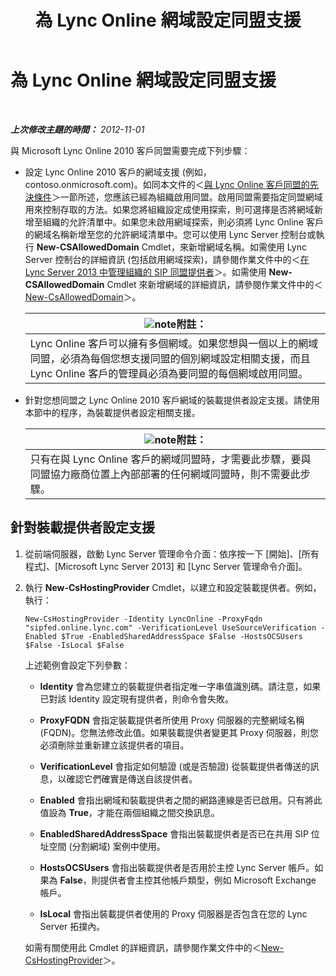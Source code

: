 ﻿---
title: 為 Lync Online 網域設定同盟支援
TOCTitle: 為 Lync Online 網域設定同盟支援
ms:assetid: 19d5d5be-cd7f-47b8-b6c5-651a3191def7
ms:mtpsurl: https://technet.microsoft.com/zh-tw/library/Hh202166(v=OCS.15)
ms:contentKeyID: 49290239
ms.date: 08/10/2015
mtps_version: v=OCS.15
ms.translationtype: HT
---

# 為 Lync Online 網域設定同盟支援

 

_**上次修改主題的時間：** 2012-11-01_

與 Microsoft Lync Online 2010 客戶同盟需要完成下列步驟：

  - 設定 Lync Online 2010 客戶的網域支援 (例如，contoso.onmicrosoft.com)。如同本文件的＜[與 Lync Online 客戶同盟的先決條件](lync-server-2013-prerequisites-for-federating-with-a-lync-online-customer.md)＞一節所述，您應該已經為組織啟用同盟。啟用同盟需要指定同盟網域用來控制存取的方法。如果您將組織設定成使用探索，則可選擇是否將網域新增至組織的允許清單中。如果您未啟用網域探索，則必須將 Lync Online 客戶的網域名稱新增至您的允許網域清單中。您可以使用 Lync Server 控制台或執行 **New-CSAllowedDomain** Cmdlet，來新增網域名稱。如需使用 Lync Server 控制台的詳細資訊 (包括啟用網域探索)，請參閱作業文件中的＜[在 Lync Server 2013 中管理組織的 SIP 同盟提供者](lync-server-2013-manage-sip-federated-providers-for-your-organization.md)＞。如需使用 **New-CSAllowedDomain** Cmdlet 來新增網域的詳細資訊，請參閱作業文件中的＜[New-CsAllowedDomain](https://docs.microsoft.com/en-us/powershell/module/skype/New-CsAllowedDomain)＞。
    
    <table>
    <thead>
    <tr class="header">
    <th><img src="images/Gg398811.note(OCS.15).gif" title="note" alt="note" />附註：</th>
    </tr>
    </thead>
    <tbody>
    <tr class="odd">
    <td>Lync Online 客戶可以擁有多個網域。如果您想與一個以上的網域同盟，必須為每個您想支援同盟的個別網域設定相關支援，而且 Lync Online 客戶的管理員必須為要同盟的每個網域啟用同盟。</td>
    </tr>
    </tbody>
    </table>


  - 針對您想同盟之 Lync Online 2010 客戶網域的裝載提供者設定支援。請使用本節中的程序，為裝載提供者設定相關支援。
    
    <table>
    <thead>
    <tr class="header">
    <th><img src="images/Gg398811.note(OCS.15).gif" title="note" alt="note" />附註：</th>
    </tr>
    </thead>
    <tbody>
    <tr class="odd">
    <td>只有在與 Lync Online 客戶的網域同盟時，才需要此步驟，要與同盟協力廠商位置上內部部署的任何網域同盟時，則不需要此步驟。</td>
    </tr>
    </tbody>
    </table>


## 針對裝載提供者設定支援

1.  從前端伺服器，啟動 Lync Server 管理命令介面：依序按一下 \[開始\]、\[所有程式\]、\[Microsoft Lync Server 2013\] 和 \[Lync Server 管理命令介面\]。

2.  執行 **New-CsHostingProvider** Cmdlet，以建立和設定裝載提供者。例如，執行：
    
        New-CsHostingProvider -Identity LyncOnline -ProxyFqdn "sipfed.online.lync.com" -VerificationLevel UseSourceVerification -Enabled $True -EnabledSharedAddressSpace $False -HostsOCSUsers $False -IsLocal $False
    
    上述範例會設定下列參數：
    
      - **Identity** 會為您建立的裝載提供者指定唯一字串值識別碼。請注意，如果已對該 Identity 設定現有提供者，則命令會失敗。
    
      - **ProxyFQDN** 會指定裝載提供者所使用 Proxy 伺服器的完整網域名稱 (FQDN)。您無法修改此值。如果裝載提供者變更其 Proxy 伺服器，則您必須刪除並重新建立該提供者的項目。
    
      - **VerificationLevel** 會指定如何驗證 (或是否驗證) 從裝載提供者傳送的訊息，以確認它們確實是傳送自該提供者。
    
      - **Enabled** 會指出網域和裝載提供者之間的網路連線是否已啟用。只有將此值設為 **True**，才能在兩個組織之間交換訊息。
    
      - **EnabledSharedAddressSpace** 會指出裝載提供者是否已在共用 SIP 位址空間 (分割網域) 案例中使用。
    
      - **HostsOCSUsers** 會指出裝載提供者是否用於主控 Lync Server 帳戶。如果為 **False**，則提供者會主控其他帳戶類型，例如 Microsoft Exchange 帳戶。
    
      - **IsLocal** 會指出裝載提供者使用的 Proxy 伺服器是否包含在您的 Lync Server 拓撲內。
    
    如需有關使用此 Cmdlet 的詳細資訊，請參閱作業文件中的＜[New-CsHostingProvider](https://docs.microsoft.com/en-us/powershell/module/skype/New-CsHostingProvider)＞。


